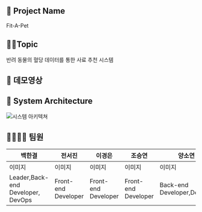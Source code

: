 ## 🐶 Project Name 
Fit-A-Pet

## 👩‍💻Topic
반려 동물의 혈당 데이터를 통한 사료 추천 시스템

## 🎥 데모영상



## 📐 System Architecture
![시스템 아키텍쳐](https://github.com/2023-Summer-Bootcamp-Team-K/.github/assets/127572801/cb5102f7-111d-425c-9885-20eeed208a7d)

## 👨‍👩‍👧‍👦 팀원

백한결|전서진|이경은|조승연|양소연|임지훈
-----|-----|-----|-----|-----|-----|
이미지|이미지|이미지|이미지|이미지|이미지|이미지|
Leader,Back-end Developer, DevOps|Front-end Developer|Front-end Developer|Front-end Developer|Back-end Developer,DevOps|Back-end Developer,DevOps|



<!--

**Here are some ideas to get you started:**

🙋‍♀️ A short introduction - what is your organization all about?
🌈 Contribution guidelines - how can the community get involved?
👩‍💻 Useful resources - where can the community find your docs? Is there anything else the community should know?
🍿 Fun facts - what does your team eat for breakfast?
🧙 Remember, you can do mighty things with the power of [Markdown](https://docs.github.com/github/writing-on-github/getting-started-with-writing-and-formatting-on-github/basic-writing-and-formatting-syntax)
-->
